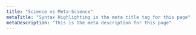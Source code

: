 ```yaml
---
title: "Science vs Meta-Science"
metaTitle: "Syntax Highlighting is the meta title tag for this page"
metaDescription: "This is the meta description for this page"
---
```


